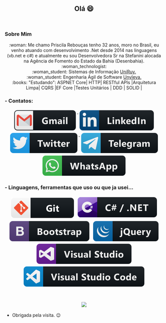 
<div align="center">
  <h2 align="center">Olá  😄</h1>
</div>

<br/>

### Sobre Mim
<p align="center">
:woman: Me chamo Priscila Rebouças tenho 32 anos, moro no Brasil, eu venho atuando com desenvolvimento .Net desde 2014 nas linguagens (vb.net e c#) e atualmente eu sou  Desenvolvedora Sr na Stefanini alocada na Agência de Fomento do Estado da Bahia (Desenbahia). :woman_technologist:<br />
:woman_student: Sistemas de Informação <a href="https://www.wyden.com.br/uniruy/" title="UniRuy">UniRuy.</a> <br />
:woman_student: Engenharia Ágil de Software <a href="https://unyleya.edu.br/" title="Unyleya">Unyleya.</a> <br />
:books: "Estudando": ASPNET Core| HTTP| RESTful APIs |Arquitetura Limpa| CQRS |EF Core |Testes Unitários | DDD | SOLID |
</p>

### - Contatos:
<p align="center">
  <a href="mailto:priscilaresantos@gmail.com" title="priscilaresantos@gmail.com">
    <img src="https://raw.githubusercontent.com/MikeCodesDotNET/ColoredBadges/master/svg/social/gmail.svg" alt="priscilaresantos@gmail.com" style="vertical-align:top;  margin:4px">
 </a>
  <a href="https://www.linkedin.com/in/priscila-rebou%C3%A7as/" target="_blank" title="Linkedin">
    <img src="https://raw.githubusercontent.com/MikeCodesDotNET/ColoredBadges/master/svg/social/linkedin.svg" alt="Linkedin" style="vertical-align:top; margin:4px">
  </a>
  <a href="https://twitter.com/Prisresantos_" target="_blank" title="Twitter">
    <img src="https://raw.githubusercontent.com/MikeCodesDotNET/ColoredBadges/master/svg/social/twitter.svg" alt="Twitter" style="vertical-align:top; margin:4px">
  </a>  
  <a href="https://t.me/Priscilareboucas" target="_blank" title="Telegram">
    <img src="https://raw.githubusercontent.com/MikeCodesDotNET/ColoredBadges/master/svg/social/telegram.svg" alt="Telegram" style="vertical-align:top; margin:4px">
  </a>
  <a href="https://api.whatsapp.com/send?phone=5571988517896&text=Hello!" target="_blank" title="WhatsApp">
    <img src="https://raw.githubusercontent.com/MikeCodesDotNET/ColoredBadges/master/svg/social/whatsapp.svg" alt="WhatsApp" style="vertical-align:top; margin:4px">
  </a> 
</p>

### - Linguagens, ferramentas que uso ou que ja usei...

<p align="center">
  <!-- For more icons please follow  https://github.com/MikeCodesDotNET/ColoredBadges -->
  <img src="https://raw.githubusercontent.com/MikeCodesDotNET/ColoredBadges/5bffd4d642c18efdc535293f81fb8452d8f2445e/svg/dev/tools/git.svg" title="Git" alt="git" style="vertical-align:top; margin:6px 4px">
  <img src="https://raw.githubusercontent.com/MikeCodesDotNET/ColoredBadges/master/svg/dev/languages/csharp_dotnet.svg" title="C#/.NET" alt="csharp_dotnet" style="vertical-align:top; margin:4px">
  <img src="https://raw.githubusercontent.com/MikeCodesDotNET/ColoredBadges/master/svg/dev/frameworks/bootstrap.svg" title="Bootstrap" alt="bootstrap" style="vertical-align:top; margin:4px"> 
  <img src="https://raw.githubusercontent.com/MikeCodesDotNET/ColoredBadges/master/svg/dev/frameworks/jquery.svg" title="jQuery" alt="jquery" style="vertical-align:top; margin:4px"> 
  <img src="https://raw.githubusercontent.com/MikeCodesDotNET/ColoredBadges/master/svg/dev/tools/visualstudio.svg" title="Visual Studio" alt="visual_studio" style="vertical-align:top; margin:4px">
  <img src="https://raw.githubusercontent.com/MikeCodesDotNET/ColoredBadges/master/svg/dev/tools/visualstudio_code.svg" title="Visual Studio Code" alt="vscode" style="vertical-align:top; margin:4px">
</p>

<br/>

<p align="center" >
  <a target="_blank" href="https://github.com/anuraghazra/github-readme-stats"> 
    <img src="https://github-readme-stats.vercel.app/api?username=PriscilaReboucas&show_icons=true&theme=radical&count_private=true"/>
  </a>
</p>

- Obrigada pela visita. :wink:

<!--
**PriscilaReboucas/PriscilaReboucas** is a ✨ _special_ ✨ repository because its `README.md` (this file) appears on your GitHub profile.

Here are some ideas to get you started:

- 🔭 I’m currently working on ...
- 🌱 I’m currently learning ...
- 👯 I’m looking to collaborate on ...
- 🤔 I’m looking for help with ...
- 💬 Ask me about ...
- 📫 How to reach me: ...
- 😄 Pronouns: ...
- ⚡ Fun fact: ...
- :soccer:

-->
